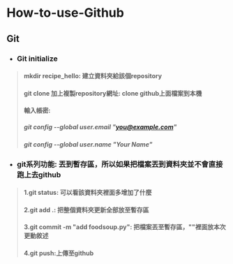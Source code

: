 # How-to-use-Github

## Git
- ### Git initialize
> #### mkdir recipe_hello: 建立資料夾給該個repository
> #### git clone 加上複製repository網址: clone github上面檔案到本機
> #### 輸入帳密:
> ##### git config --global user.email "you@example.com"
> ##### git config --global user.name "Your Name"

- ### git系列功能: 丟到暫存區，所以如果把檔案丟到資料夾並不會直接跑上去github
> #### 1.git status: 可以看該資料夾裡面多增加了什麼
> #### 2.git add .: 把整個資料夾更新全部放至暫存區
> #### 3.git commit -m "add foodsoup.py": 把檔案丟至暫存區，""裡面放本次更動敘述
> #### 4.git push:上傳至github


